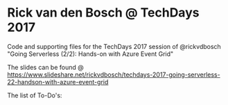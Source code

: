 # Rick van den Bosch @ TechDays 2017
Code and supporting files for the TechDays 2017 session of @rickvdbosch
"Going Serverless (2/2): Hands-on with Azure Event Grid"

The slides can be found @ https://www.slideshare.net/rickvdbosch/techdays-2017-going-serverless-22-handson-with-azure-event-grid

The list of To-Do's:

#

